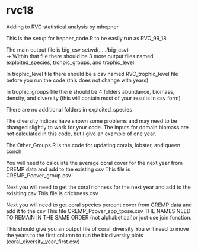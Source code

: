 # rvc18
Adding to RVC statistical analysis by mhepner

This is the setup for hepner_code.R to be easily run as RVC_99_18

The main output file is big_csv        setwd(...../big_csv)  
  -> Within that file there should be 3 more output files named exploited_species, trohpic_groups, and trophic_level

In trophic_level file there should be a csv named RVC_trophic_level file before you run the code (this does not change with years)

In trophic_groups file there should be 4 folders abundance, biomass, density, and diversity (this will contain most of your results in csv form)

There are no additional folders in exploited_species

The diversity indices have shown some problems and may need to be changed slightly to work for your code. The inputs for domain biomass are not calculated in this code, but I give an example of one year. 




The Other_Groups.R is the code for updating corals, lobster, and queen conch

You will need to calculate the average coral cover for the next year from CREMP data and add to the existing csv
    This file is CREMP_Pcover_group.csv
    
Next you will need to get the coral richness for the next year and add to the exisiting csv
    This file is crichness.csv

Next you will need to get coral species percent cover from CREMP data and add it to the csv
    This file CREMP_Pcover_spp_tpose.csv
      THE NAMES NEED TO REMAIN IN THE SAME ORDER (not alphabetical)or just use join function.

This should give you an output file of coral_diversity
  You will need to move the years to the first column to run the biodiversity plots (coral_diversity_year_first.csv)
  
